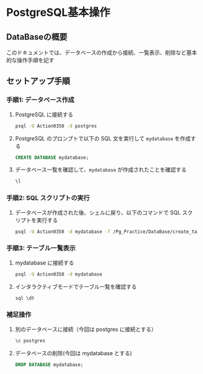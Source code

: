 # PostgreSQL基本操作

## DataBaseの概要
このドキュメントでは、データベースの作成から接続、一覧表示、削除など基本的な操作手順を記す

## セットアップ手順

### 手順1: データベース作成
1. PostgreSQL に接続する
    ```bash
    psql -U Action0358 -d postgres
    ```
2. PostgreSQL のプロンプトで以下の SQL 文を実行して `mydatabase` を作成する
    ```sql
    CREATE DATABASE mydatabase;
    ```
3. データベース一覧を確認して、`mydatabase` が作成されたことを確認する
    ```sql
    \l
    ```

### 手順2: SQL スクリプトの実行
1. データベースが作成された後、シェルに戻り、以下のコマンドで SQL スクリプトを実行する
    ```bash
    psql -U Action0358 -d mydatabase -f /Pg_Practice/DataBase/create_table.sql
    ```

### 手順3: テーブル一覧表示
1. mydatabase に接続する
    ```bash
    psql -U Action0358 -d mydatabase
    ```
2. インタラクティブモードでテーブル一覧を確認する
    ```sql
    sql \dt
    ```

### 補足操作
1. 別のデータベースに接続（今回は postgres に接続とする）
    ```sql
    \c postgres
    ```
2. データベースの削除(今回は mydatabase とする)
    ```sql
    DROP DATABASE mydatabase;
    ```